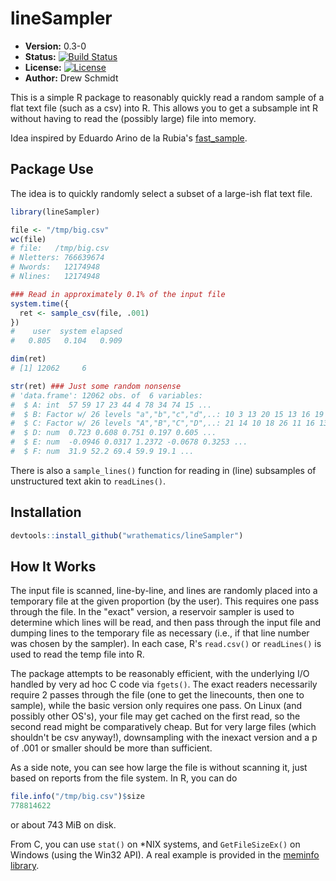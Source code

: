 # lineSampler

* **Version:** 0.3-0
* **Status:** [![Build Status](https://travis-ci.org/wrathematics/lineSampler.png)](https://travis-ci.org/wrathematics/lineSampler)
* **License:** [![License](http://img.shields.io/badge/license-BSD%202--Clause-orange.svg?style=flat)](http://opensource.org/licenses/BSD-2-Clause)
* **Author:** Drew Schmidt


This is a simple R package to reasonably quickly read a random sample of a flat text file (such as a csv) into R. This allows you to get a subsample int R without having to read the (possibly large) file into memory.

Idea inspired by Eduardo Arino de la Rubia's [fast_sample](https://github.com/earino/fast_sample).



## Package Use

The idea is to quickly randomly select a subset of a large-ish flat text file.

```r
library(lineSampler)

file <- "/tmp/big.csv"
wc(file)
# file:   /tmp/big.csv 
# Nletters: 766639674
# Nwords:   12174948
# Nlines:   12174948 

### Read in approximately 0.1% of the input file
system.time({
  ret <- sample_csv(file, .001)
})
#    user  system elapsed 
#   0.805   0.104   0.909 

dim(ret)
# [1] 12062     6

str(ret) ### Just some random nonsense
# 'data.frame':	12062 obs. of  6 variables:
#  $ A: int  57 59 17 23 44 4 78 34 74 15 ...
#  $ B: Factor w/ 26 levels "a","b","c","d",..: 10 3 13 20 15 13 16 19 8 3 ...
#  $ C: Factor w/ 26 levels "A","B","C","D",..: 21 14 10 18 26 11 16 13 5 3 ...
#  $ D: num  0.723 0.608 0.751 0.197 0.605 ...
#  $ E: num  -0.0946 0.0317 1.2372 -0.0678 0.3253 ...
#  $ F: num  31.9 52.2 69.4 59.9 19.1 ...
```

There is also a `sample_lines()` function for reading in (line) subsamples of unstructured text akin to `readLines()`.



## Installation

```r
devtools::install_github("wrathematics/lineSampler")
```



## How It Works

The input file is scanned, line-by-line, and lines are randomly placed into a temporary file at the given proportion (by the user). This requires one pass through the file. In the "exact" version, a reservoir sampler is used to determine which lines will be read, and then pass through the input file and dumping lines to the temporary file as necessary (i.e., if that line number was chosen by the sampler). In each case, R's `read.csv()` or `readLines()` is used to read the temp file into R.  

The package attempts to be reasonably efficient, with the underlying I/O handled by very ad hoc C code via `fgets()`. The exact readers necessarily require 2 passes through the file (one to get the linecounts, then one to sample), while the basic version only requires one pass. On Linux (and possibly other OS's), your file may get cached on the first read, so the second read might be comparatively cheap. But for very large files (which shouldn't be csv anyway!), downsampling with the inexact version and a p of .001 or smaller should be more than sufficient.

As a side note, you can see how large the file is without scanning it, just based on reports from the file system. In R, you can do

```r
file.info("/tmp/big.csv")$size
778814622
```

or about 743 MiB on disk.

From C, you can use `stat()` on *NIX systems, and `GetFileSizeEx()` on Windows (using the Win32 API).  A real example is provided in the [meminfo library](https://github.com/wrathematics/memuse/blob/master/src/meminfo/src/fileinfo.c).
